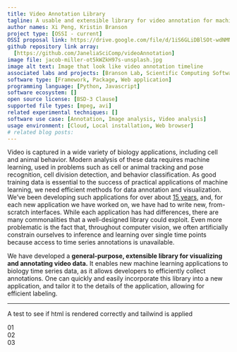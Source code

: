 ```yaml
---
title: Video Annotation Library
tagline: A usable and extensible library for video annotation for machine learning.
author names: Xi Peng, Kristin Branson
project type: [OSSI - current]
OSSI proposal link: https://drive.google.com/file/d/1iS6GLiDBlSOt-wdNMNLIpL-qIO7h4DOp/view
github repository link array:
  [https://github.com/JaneliaSciComp/videoAnnotation]
image file: jacob-miller-ot5kWZkH97s-unsplash.jpg
image alt text: Image that look like video annotation timeline
associated labs and projects: [Branson Lab, Scientific Computing Software]
software type: [Framework, Package, Web application]
programming language: [Python, Javascript]
software ecosystem: []
open source license: [BSD-3 Clause]
supported file types: [mpeg, avi]
related experimental techniques: []
software use case: [Annotation, Image analysis, Video analysis]
usage environment: [Cloud, Local installation, Web browser]
# related blog posts:
---
```


Video is captured in a wide variety of biology applications, including cell and animal behavior. Modern
analysis of these data requires machine learning, used in problems such as cell or animal tracking and pose
recognition, cell division detection, and behavior classification. As good training data is essential to the
success of practical applications of machine learning, we need efficient methods for data annotation and
visualization. We’ve been developing such applications for over about [15 years](http://kristinbranson.github.io/APT/), and, for each new
application we have worked on, we have had to write new, from-scratch interfaces. While each application
has had differences, there are many commonalities that a well-designed library could exploit. Even more
problematic is the fact that, throughout computer vision, we often artificially constrain ourselves to inference
and learning over single time points because access to time series annotations is unavailable.

We have developed a **general-purpose, extensible library for visualizing and annotating video data.**
It enables new machine learning applications to biology time series data, as it allows developers
to efficiently collect annotations. One can quickly and easily incorporate this library
into a new application, and tailor it to the details of the application, allowing for efficient labeling.

<hr/>
<p>A test to see if html is rendered correctly and tailwind is applied</p>
<div class="flex flex-row">
  <div class="basis-1/3 bg-red-100">
   01
  </div>
  <div class="basis-1/3 bg-green-100">
  02
  </div>
  <div class="basis-1/3 bg-blue-100">
  03
  </div>
</div>
